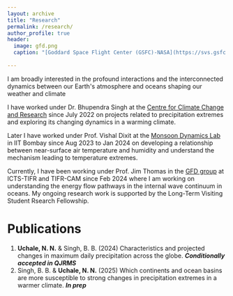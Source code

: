 ```yaml
---
layout: archive
title: "Research"
permalink: /research/
author_profile: true
header:
  image: gfd.png
  caption: "[Goddard Space Flight Center (GSFC)-NASA](https://svs.gsfc.nasa.gov/vis/a030000/a030000/a030017/frames/4000x2000_2x1_30p/rad/)"
  
---
```

I am broadly interested in the profound interactions and the interconnected dynamics between our Earth's atmosphere and oceans shaping our weather and climate

I have worked under Dr. Bhupendra Singh at the [Centre for Climate Change and Research](http://cccr.tropmet.res.in/home/index.jsp) since July 2022 on projects related to precipitation extremes and exploring its changing dynamics in a warming climate.

Later I have worked under Prof. Vishal Dixit at the [Monsoon Dynamics Lab](https://www.climate.iitb.ac.in/?page_id=8368) in IIT Bombay since Aug 2023 to Jan 2024 on developing a relationship between near-surface air temperature and humidity and understand the mechanism leading to temperature extremes.

Currently, I have been working under Prof. Jim Thomas in the [GFD group](https://www.icts.res.in/people/nishant-n-uchale) at ICTS-TIFR and TIFR-CAM since Feb 2024 where I am working on understanding the energy flow pathways in the internal wave continuum in oceans. My ongoing research work is supported by the Long-Term Visiting Student Rsearch Fellowship.

# Publications
1. **Uchale, N. N.** & Singh, B. B. (2024) Characteristics and projected changes in maximum daily precipitation across the
globe. ***Conditionally accepted in QJRMS***
2. Singh, B. B. & **Uchale, N. N.** (2025) Which continents and ocean basins are more susceptible to strong changes in precipitation extremes in a warmer climate. ***In prep***
<nbsp>

<!-- {% include base_path %}

{% assign ordered_pages = site.research | sort:"order_number" %}

{% for post in ordered_pages %}
  {% include archive-single.html type="grid" %}
{% endfor %} -->
